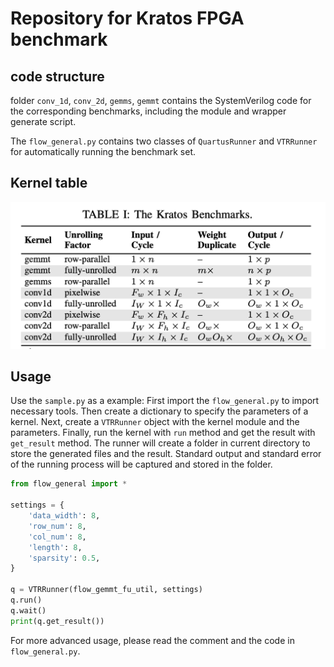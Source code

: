 # Repository for Kratos FPGA benchmark

## code structure

folder `conv_1d`, `conv_2d`, `gemms`, `gemmt` contains the SystemVerilog code for the corresponding benchmarks, including the module and wrapper generate script.

The `flow_general.py` contains two classes of `QuartusRunner` and `VTRRunner` for automatically running the benchmark set.

## Kernel table

![kernel_table](<./kernel table.png>)

## Usage

Use the `sample.py` as a example: First import the `flow_general.py` to import necessary tools. Then create a dictionary to specify the parameters of a kernel. Next, create a `VTRRunner` object with the kernel module and the parameters. Finally, run the kernel with `run` method and get the result with `get_result` method. The runner will create a folder in current directory to store the generated files and the result. Standard output and standard error of the running process will be captured and stored in the folder.


``` python
from flow_general import *

settings = {
    'data_width': 8,
    'row_num': 8,
    'col_num': 8,
    'length': 8,
    'sparsity': 0.5,
}

q = VTRRunner(flow_gemmt_fu_util, settings)
q.run()
q.wait()
print(q.get_result())
```

For more advanced usage, please read the comment and the code in `flow_general.py`.